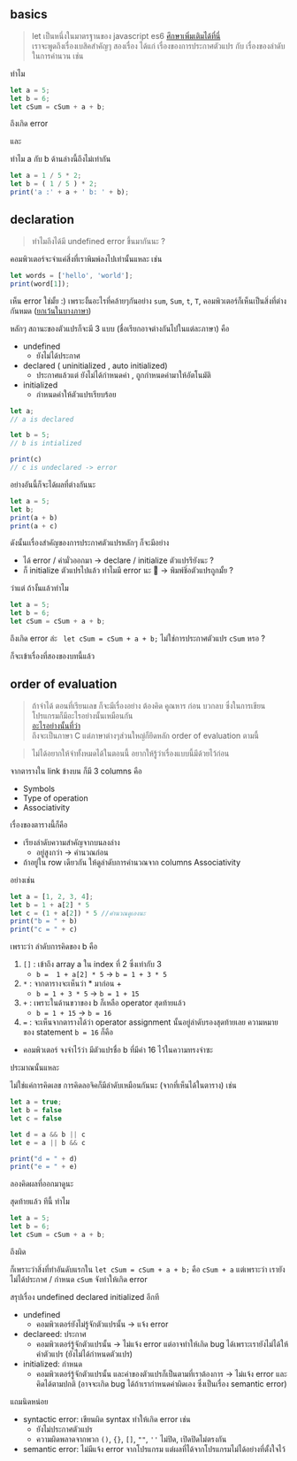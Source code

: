 ## basics
> let เป็นหนึ่งในมาตรฐานของ javascript es6 [ศึกษาเพิ่มเติมได้ที่นี่](https://microbenz.in.th/%E0%B8%99%E0%B8%B5%E0%B9%88%E0%B8%9B%E0%B8%B5-2017-%E0%B9%81%E0%B8%A5%E0%B9%89%E0%B8%A7-%E0%B8%A1%E0%B8%B2%E0%B9%80%E0%B8%82%E0%B8%B5%E0%B8%A2%E0%B8%99-es6-%E0%B8%81%E0%B8%B1%E0%B8%99-9dede81e30da) <br/> เราจะพูดถึงเรื่องเบสิคสำคัญๆ สองเรื่อง ได้แก่ เรื่องของการประกาศตัวแปร กับ เรื่องของลำดับในการคำนวน เช่น

ทำไม
```javascript
let a = 5;
let b = 6;
let cSum = cSum + a + b;
```
ถึงเกิด error

และ 

ทำไม a กับ b ด้านล่างนี้ถึงไม่เท่ากัน
```javascript
let a = 1 / 5 * 2;
let b = ( 1 / 5 ) * 2;
print('a :' + a + ' b: ' + b); 
```
## declaration
> ทำไมถึงได้มี undefined error ขึ้นมากันนะ ?

คอมพิวเตอร์จะจำแค่สิ่งที่เราพิมพ์ลงไปเท่านั้นแหละ เช่น 
```javascript
let words = ['hello', 'world'];
print(word[1]);
```
เห็น error ใช่มั้ย :) 
เพราะงั้นอะไรที่คล้ายๆกันอย่าง `sum`, `Sum`, `t`, `T`, คอมพิวเตอร์ก็เห็นเป็นสิ่งที่ต่างกันหมด ([ยกเว้นในบางภาษา](https://en.wikipedia.org/wiki/Case_sensitivity))

หลักๆ สถานะของตัวแปรก็จะมี 3 แบบ (ชื่อเรียกอาจต่างกันไปในแต่ละภาษา) คือ
* undefined
  - ยังไม่ได้ประกาศ
* declared ( uninitialized , auto initialized)
  - ประกาศแล้วแต่ ยังไม่ได้กำหนดค่า , ถูกกำหนดค่ามาให้อัตโนมัติ
* initialized 
  - กำหนดค่าให้ตัวแปรเรียบร้อย

```javascript
let a; 
// a is declared

let b = 5; 
// b is intialized

print(c)
// c is undeclared -> error
```

อย่างอันนี้ก็จะได้ผลที่ต่างกันนะ
```javascript
let a = 5;
let b;
print(a + b)
print(a + c)
```
ดังนั้นเเรื่องสำคัญของการประกาศตัวแปรหลักๆ ก็จะมีอย่าง
* ได้ error / ค่ามั่วออกมา -> declare / initialize ตัวแปรรึยังนะ ?
* ก็ initialize ตัวแปรไปแล้ว ทำไมมี error นะ :thinking: -> พิมพ์ชิ่อตัวแปรถูกมั้ย ?

ว่าแต่ ถ้างั้นแล้วทำไม
```javascript
let a = 5;
let b = 6;
let cSum = cSum + a + b;
```
ถึงเกิด error ล่ะ ` let cSum = cSum + a + b;` ไม่ใช่การประกาศตัวแปร `cSum` หรอ ?

ก็จะเข้าเรื่องที่สองของบทนี้แล้ว

## order of evaluation
> ถ้าจำได้ ตอนที่เรียนเลข ก็จะมีเรื่องอย่าง ต้องคิด คูณหาร ก่อน บวกลบ ซึ่งในการเขียนโปรแกรมก็มีอะไรอย่างนั้นเหมือนกัน <br />[อะไรอย่างนั้นที่ว่า](https://docs.microsoft.com/en-us/cpp/c-language/precedence-and-order-of-evaluation?view=vs-2019) <br />ถึงจะเป็นภาษา C แต่ภาษาต่างๆส่วนใหญ่ก็ยึดหลัก order of evaluation ตามนี้

> ไม่ได้อยากให้จำทั้งหมดได้ในตอนนี้ อยากให้รู้ว่าเรื่องแบบนี้มีด้วยไว้ก่อน

จากตารางใน link ข้างบน ก็มี 3 columns คือ 
* Symbols 
* Type of operation
* Associativity

เรื่องของตารางนี้ก็คือ 
* เรียงลำดับความสำคัญจากบนลงล่าง 
  - อยู่สูงกว่า -> คำนวณก่อน
* ถ้าอยู่ใน row เดียวกัน ให้ดูลำดับการคำนวณจาก columns Associativity

อย่างเช่น 
```javascript
let a = [1, 2, 3, 4];
let b = 1 + a[2] * 5
let c = (1 + a[2]) * 5 //คำนวณดูเองนะ
print("b = " + b) 
print("c = " + c)  
```
เพราะว่า ลำดับการคิดของ b คือ
1. `[]` : เข้าถึง array a ใน index ที่ 2 ซึ่งเท่ากับ 3 
    * `b =  1 + a[2] * 5` -> `b = 1 + 3 * 5`
2. `*` : จากตารางจะเห็นว่า * มาก่อน + 
    * `b = 1 + 3 * 5` -> `b = 1 + 15` 
3. `+` : เพราะในด้านขวาของ b ก็เหลือ operator สุดท้ายแล้ว 
    * `b = 1 + 15` ->  `b = 16`
4. `=` : จะเห็นจากตารางได้ว่า operator assignment นั้นอยู่ลำดับรองสุดท้ายเลย ความหมายของ statement `b = 16` ก็คือ
  * คอมพิวเตอร์ จงจำไว้ว่า มีตัวแปรชื่อ b ที่มีค่า 16 ไว้ในความทรงจำซะ
 
ประมาณนั้นแหละ

ไม่ใช่แค่การคิดเลข การคิดลอจิคก็มีลำดับเหมือนกันนะ (จากที่เห็นได้ในตาราง) 
เช่น 
```javascript
let a = true;
let b = false
let c = false

let d = a && b || c
let e = a || b && c

print("d = " + d) 
print("e = " + e)
```
ลองคิดผลที่ออกมาดูนะ

สุดท้ายแล้ว ทีนี้ ทำไม
```javascript
let a = 5;
let b = 6;
let cSum = cSum + a + b;
```
ถึงผิด 

ก็เพราะว่าสิ่งที่ทำอันดับแรกใน `let cSum = cSum + a + b;` คือ `cSum + a` แต่เพราะว่า เรายังไม่ได้ประกาศ / กำหนด `cSum` จังทำให้เกิด error

สรุปเรื่อง undefined declared initialized อีกที
* undefined 
  * คอมพิวเตอร์ยังไม่รู้จักตัวแปรนั้น -> แจ้ง error
* declareed: ประกาศ
  * คอมพิวเตอร์รู้จักตัวแปรนั้น -> ไม่แจ้ง error แต่อาจทำให้เกิด bug ได้เพราะเรายังไม่ได้ให้ค่าตัวแปร (ยังไม่ได้กำหนดตัวแปร)
* initialized: กำหนด
  * คอมพิวเตอร์รู้จักตัวแปรนั้น และค่าของตัวแปรก็เป็นตามที่เราต้องการ -> ไม่แจ้ง error และคิดได้ตามปกติ (อาจจะเกิด bug ได้ถ้าเรากำหนดค่าผิดเอง ซึ่งเป็นเรื่อง semantic error)
  
แถมนิดหน่อย
* syntactic error: เขียนผิด syntax ทำให้เกิด error เช่น
  * ยังไม่ประกาศตัวแปร
  * ความผิดพลาดจากพวก `()`, `{}`, `[]`, `""`, `''` ไม่ปิด, เปิดปิดไม่ตรงกัน
* semantic error: ไม่มีแจ้ง error จากโปรแกรม แต่ผลที่ได้จากโปรแกรมไม่ได้อย่างที่ตั้งใจไว้ 

